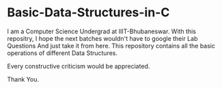 # Basic-Data-Structures-in-C
I am a Computer Science Undergrad at IIIT-Bhubaneswar.
With this repositry, I hope the next batches wouldn't have to google their Lab Questions
And just take it from here.
This repository contains all the basic operations of different Data Structures.

Every constructive criticism would be appreciated.

Thank You.
